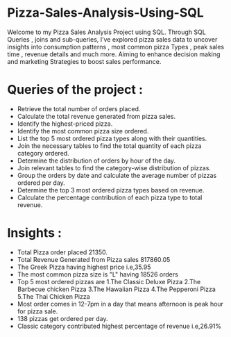 # Pizza-Sales-Analysis-Using-SQL
Welcome to my Pizza Sales Analysis Project using  SQL. Through SQL Queries , joins and sub-queries,  I’ve explored pizza sales data to uncover insights  into consumption patterns , most common pizza  Types , peak sales time , revenue details and  much more. Aiming to enhance decision making and marketing Strategies to boost sales performance. 

# Queries of the project :
- Retrieve the total number of orders placed.
- Calculate the total revenue generated from pizza sales.
- Identify the highest-priced pizza.
- Identify the most common pizza size ordered.
- List the top 5 most ordered pizza types along with their quantities.
- Join the necessary tables to find the total quantity of each pizza category ordered.
- Determine the distribution of orders by hour of the day.
- Join relevant tables to find the category-wise distribution of pizzas.
- Group the orders by date and calculate the average number of pizzas ordered per day.
- Determine the top 3 most ordered pizza types based on revenue.
- Calculate the percentage contribution of each pizza type to total revenue.

# Insights :
- Total Pizza order placed 21350.
- Total Revenue Generated from Pizza sales 817860.05
- The Greek Pizza having highest price i.e,35.95
- The most common pizza size is "L" having 18526 orders
- Top 5 most ordered pizzas are
  1.The Classic Deluxe Pizza
  2.The Barbecue chicken Pizza
  3.The Hawaiian Pizza
  4.The Pepperoni Pizza
  5.The Thai Chicken Pizza
- Most order comes in 12-7pm in a day that means afternoon is peak hour for pizza sale.
- 138 pizzas get ordered per day.
- Classic category contributed highest percentage of revenue i.e,26.91%
  
